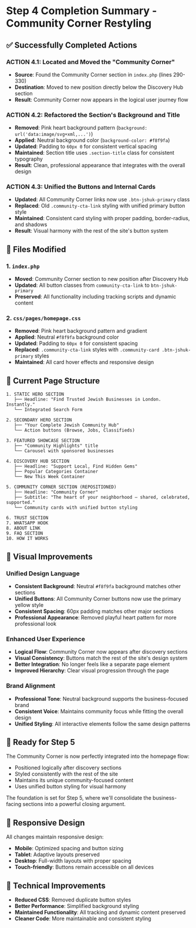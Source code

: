 # Step 4 Completion Summary - Community Corner Restyling

## ✅ Successfully Completed Actions

### ACTION 4.1: Located and Moved the "Community Corner"
- **Source**: Found the Community Corner section in `index.php` (lines 290-330)
- **Destination**: Moved to new position directly below the Discovery Hub section
- **Result**: Community Corner now appears in the logical user journey flow

### ACTION 4.2: Refactored the Section's Background and Title
- **Removed**: Pink heart background pattern (`background: url('data:image/svg+xml,...')`)
- **Applied**: Neutral background color (`background-color: #f8f9fa`)
- **Updated**: Padding to `60px 0` for consistent vertical spacing
- **Maintained**: Section title uses `.section-title` class for consistent typography
- **Result**: Clean, professional appearance that integrates with the overall design

### ACTION 4.3: Unified the Buttons and Internal Cards
- **Updated**: All Community Corner links now use `.btn-jshuk-primary` class
- **Replaced**: Old `.community-cta-link` styling with unified primary button style
- **Maintained**: Consistent card styling with proper padding, border-radius, and shadows
- **Result**: Visual harmony with the rest of the site's button system

## 📁 Files Modified

### 1. `index.php`
- **Moved**: Community Corner section to new position after Discovery Hub
- **Updated**: All button classes from `community-cta-link` to `btn-jshuk-primary`
- **Preserved**: All functionality including tracking scripts and dynamic content

### 2. `css/pages/homepage.css`
- **Removed**: Pink heart background pattern and gradient
- **Applied**: Neutral `#f8f9fa` background color
- **Updated**: Padding to `60px 0` for consistent spacing
- **Replaced**: `.community-cta-link` styles with `.community-card .btn-jshuk-primary` styles
- **Maintained**: All card hover effects and responsive design

## 🎯 Current Page Structure

```
1. STATIC HERO SECTION
   ├── Headline: "Find Trusted Jewish Businesses in London. Instantly."
   └── Integrated Search Form

2. SECONDARY HERO SECTION
   ├── "Your Complete Jewish Community Hub"
   └── Action buttons (Browse, Jobs, Classifieds)

3. FEATURED SHOWCASE SECTION
   ├── "Community Highlights" title
   └── Carousel with sponsored businesses

4. DISCOVERY HUB SECTION
   ├── Headline: "Support Local, Find Hidden Gems"
   ├── Popular Categories Container
   └── New This Week Container

5. COMMUNITY CORNER SECTION (REPOSITIONED)
   ├── Headline: "Community Corner"
   ├── Subtitle: "The heart of your neighborhood — shared, celebrated, supported."
   └── Community cards with unified button styling

6. TRUST SECTION
7. WHATSAPP HOOK
8. ABOUT LINK
9. FAQ SECTION
10. HOW IT WORKS
```

## 🎨 Visual Improvements

### **Unified Design Language**
- **Consistent Background**: Neutral `#f8f9fa` background matches other sections
- **Unified Buttons**: All Community Corner buttons now use the primary yellow style
- **Consistent Spacing**: 60px padding matches other major sections
- **Professional Appearance**: Removed playful heart pattern for more professional look

### **Enhanced User Experience**
- **Logical Flow**: Community Corner now appears after discovery sections
- **Visual Consistency**: Buttons match the rest of the site's design system
- **Better Integration**: No longer feels like a separate page element
- **Improved Hierarchy**: Clear visual progression through the page

### **Brand Alignment**
- **Professional Tone**: Neutral background supports the business-focused brand
- **Consistent Voice**: Maintains community focus while fitting the overall design
- **Unified Styling**: All interactive elements follow the same design patterns

## 🚀 Ready for Step 5

The Community Corner is now perfectly integrated into the homepage flow:
- Positioned logically after discovery sections
- Styled consistently with the rest of the site
- Maintains its unique community-focused content
- Uses unified button styling for visual harmony

The foundation is set for Step 5, where we'll consolidate the business-facing sections into a powerful closing argument.

## 📱 Responsive Design

All changes maintain responsive design:
- **Mobile**: Optimized spacing and button sizing
- **Tablet**: Adaptive layouts preserved
- **Desktop**: Full-width layouts with proper spacing
- **Touch-friendly**: Buttons remain accessible on all devices

## 🔧 Technical Improvements

- **Reduced CSS**: Removed duplicate button styles
- **Better Performance**: Simplified background styling
- **Maintained Functionality**: All tracking and dynamic content preserved
- **Cleaner Code**: More maintainable and consistent styling 